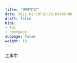 ```yaml
---
title: "機械学習"
date: 2021-01-30T15:26:01+09:00
draft: false
hide:
- toc
- nextpage
subpage: false
weight: 10
---
```


工事中

<!--more-->